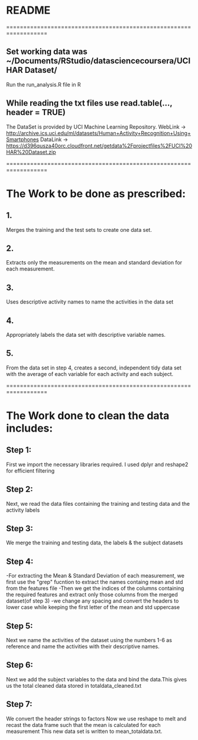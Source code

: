 # README

==================================================================

## Set working data was ~/Documents/RStudio/datasciencecoursera/UCI HAR Dataset/
Run the run_analysis.R file in R

## While reading the txt files use read.table(..., header = TRUE)

The DataSet is provided by UCI Machine Learning Repository.
WebLink -> http://archive.ics.uci.edu/ml/datasets/Human+Activity+Recognition+Using+Smartphones
DataLink -> https://d396qusza40orc.cloudfront.net/getdata%2Fprojectfiles%2FUCI%20HAR%20Dataset.zip

==================================================================

# The Work to be done as prescribed:
## 1.
Merges the training and the test sets to create one data set.
## 2.
Extracts only the measurements on the mean and standard deviation for each measurement.
## 3.
Uses descriptive activity names to name the activities in the data set
## 4.
Appropriately labels the data set with descriptive variable names.
## 5.
From the data set in step 4, creates a second, independent tidy data set with the average of each variable for each activity and each subject.


==================================================================

# The Work done to clean the data includes:
## Step 1:
First we import the necessary libraries required. I used dplyr and reshape2 for efficient filtering 
## Step 2:
Next, we read the data files containing the training and testing data and the activity labels
## Step 3:
We merge the training and testing data, the labels & the subject datasets
## Step 4:
-For extracting the Mean & Standard Deviation of each measurement, we first use the "grep"
 fucntion to extract the names containg mean and std from the features file
-Then we get the indices of the columns containing the required features and extract only 
 those columns from the merged dataset(of step 3)
-we change any spacing and convert the headers to lower case while keeping the first letter of 
 the mean and std uppercase
## Step 5:
Next we name the activities of the dataset using the numbers 1-6 as reference and name the 
activities with their descriptive names.
## Step 6:
Next we add the subject variables to the data and bind the data.This gives us the total cleaned 
data stored in totaldata_cleaned.txt
## Step 7:
We convert the header strings to factors
Now we use reshape to melt and recast the data frame such that the mean is calculated for each measurement
This new data set is written to mean_totaldata.txt.
